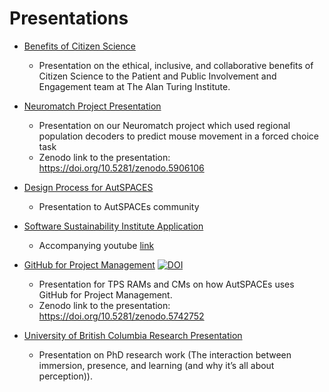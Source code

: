 # Presentations 

- [Benefits of Citizen Science]()
	- Presentation on the ethical, inclusive, and collaborative benefits of Citizen Science to the Patient and Public Involvement and Engagement team at The Alan Turing Institute. 

- [Neuromatch Project Presentation]()
	- Presentation on our Neuromatch project which used regional population decoders to predict mouse movement in a forced choice task
	- Zenodo link to the presentation: https://doi.org/10.5281/zenodo.5906106

- [Design Process for AutSPACES]()
	- Presentation to AutSPACEs community 

- [Software Sustainability Institute Application]()
	- Accompanying youtube [link](https://www.youtube.com/watch?v=p1dD22bdh_s)

- [GitHub for Project Management]() [![DOI](https://zenodo.org/badge/DOI/10.5281/zenodo.5742752.svg)](https://doi.org/10.5281/zenodo.5742752)
    - Presentation for TPS RAMs and CMs on how AutSPACEs uses GitHub for Project Management.
    - Zenodo link to the presentation: https://doi.org/10.5281/zenodo.5742752 

- [University of British Columbia Research Presentation]()
	- Presentation on PhD research work (The interaction between immersion, presence, and learning (and why it’s all about perception)).
 
